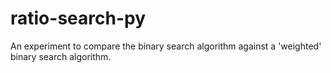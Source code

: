 # ratio-search-py
An experiment to compare the binary search algorithm against a 'weighted' binary search algorithm.
